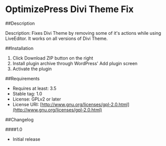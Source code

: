 # OptimizePress Divi Theme Fix

##Description

Description: Fixes Divi Theme by removing some of it's actions while using LiveEditor. It works on all versions of Divi Theme.

##Installation

1. Click Download ZIP button on the right
2. Install plugin archive through WordPress' Add plugin screen
3. Activate the plugin

##Requirements
* Requires at least: 3.5
* Stable tag: 1.0
* License: GPLv2 or later
* License URI: [http://www.gnu.org/licenses/gpl-2.0.html](http://www.gnu.org/licenses/gpl-2.0.html)


##Changelog

####1.0
* Initial release